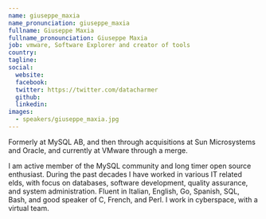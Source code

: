 ```yaml
---
name: giuseppe_maxia
name_pronunciation: giuseppe_maxia
fullname: Giuseppe Maxia
fullname_pronounciation: Giuseppe Maxia
job: vmware, Software Explorer and creator of tools
country: 
tagline: 
social:
  website: 
  facebook:
  twitter: https://twitter.com/datacharmer
  github: 
  linkedin: 
images:
  - speakers/giuseppe_maxia.jpg
---
```


Formerly at MySQL AB, and then through acquisitions at Sun Microsystems and Oracle, and currently at VMware through a merge.

I am active member of the MySQL community and long timer open source enthusiast. During the past decades I have worked in various IT related elds, with focus on databases, software development, quality assurance, and system administration. Fluent in Italian, English, Go, Spanish, SQL, Bash, and good speaker of C, French, and Perl. I work in cyberspace, with a virtual team.